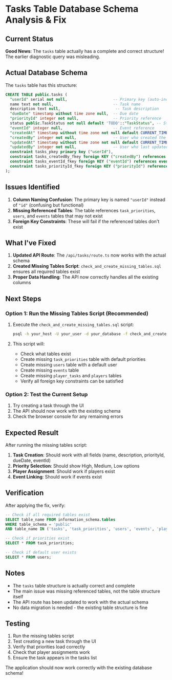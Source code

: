# Tasks Table Database Schema Analysis & Fix

## Current Status

**Good News**: The `tasks` table actually has a complete and correct structure! The earlier diagnostic query was misleading.

## Actual Database Schema

The `tasks` table has this structure:

```sql
CREATE TABLE public.tasks (
  "userId" serial not null,                    -- Primary key (auto-increment)
  name text not null,                          -- Task name
  description text null,                        -- Task description
  "dueDate" timestamp without time zone null,  -- Due date
  "priorityId" integer not null,               -- Priority reference
  status public.TaskStatus not null default 'TODO'::"TaskStatus", -- Status enum
  "eventId" integer null,                      -- Event reference
  "createdAt" timestamp without time zone not null default CURRENT_TIMESTAMP,
  "createdBy" integer not null,                -- User who created the task
  "updatedAt" timestamp without time zone not null default CURRENT_TIMESTAMP,
  "updatedBy" integer not null,                -- User who last updated
  constraint tasks_pkey primary key ("userId"),
  constraint tasks_createdBy_fkey foreign KEY ("createdBy") references users (id),
  constraint tasks_eventId_fkey foreign KEY ("eventId") references events (id),
  constraint tasks_priorityId_fkey foreign KEY ("priorityId") references task_priorities (id)
);
```

## Issues Identified

1. **Column Naming Confusion**: The primary key is named `"userId"` instead of `"id"` (confusing but functional)
2. **Missing Referenced Tables**: The table references `task_priorities`, `users`, and `events` tables that may not exist
3. **Foreign Key Constraints**: These will fail if the referenced tables don't exist

## What I've Fixed

1. **Updated API Route**: The `/api/tasks/route.ts` now works with the actual schema
2. **Created Missing Tables Script**: `check_and_create_missing_tables.sql` ensures all required tables exist
3. **Proper Data Handling**: The API now correctly handles all the existing columns

## Next Steps

### Option 1: Run the Missing Tables Script (Recommended)

1. Execute the `check_and_create_missing_tables.sql` script:
   ```bash
   psql -h your_host -U your_user -d your_database -f check_and_create_missing_tables.sql
   ```

2. This script will:
   - Check what tables exist
   - Create missing `task_priorities` table with default priorities
   - Create missing `users` table with a default user
   - Create missing `events` table
   - Create missing `player_tasks` and `players` tables
   - Verify all foreign key constraints can be satisfied

### Option 2: Test the Current Setup

1. Try creating a task through the UI
2. The API should now work with the existing schema
3. Check the browser console for any remaining errors

## Expected Result

After running the missing tables script:

1. **Task Creation**: Should work with all fields (name, description, priorityId, dueDate, eventId)
2. **Priority Selection**: Should show High, Medium, Low options
3. **Player Assignment**: Should work if players exist
4. **Event Linking**: Should work if events exist

## Verification

After applying the fix, verify:

```sql
-- Check if all required tables exist
SELECT table_name FROM information_schema.tables 
WHERE table_schema = 'public' 
AND table_name IN ('tasks', 'task_priorities', 'users', 'events', 'player_tasks', 'players');

-- Check if priorities exist
SELECT * FROM task_priorities;

-- Check if default user exists
SELECT * FROM users;
```

## Notes

- The `tasks` table structure is actually correct and complete
- The main issue was missing referenced tables, not the table structure itself
- The API route has been updated to work with the actual schema
- No data migration is needed - the existing table structure is fine

## Testing

1. Run the missing tables script
2. Test creating a new task through the UI
3. Verify that priorities load correctly
4. Check that player assignments work
5. Ensure the task appears in the tasks list

The application should now work correctly with the existing database schema!
